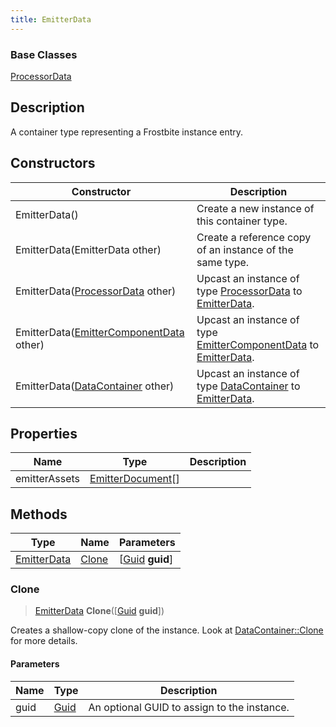 ```yaml
---
title: EmitterData
---
```

### Base Classes

[ProcessorData](ProcessorData)

## Description

A container type representing a Frostbite instance entry.

## Constructors

| Constructor                                                            | Description                                                                                                   |
| ---------------------------------------------------------------------- | ------------------------------------------------------------------------------------------------------------- |
| EmitterData()                                                          | Create a new instance of this container type.                                                                 |
| EmitterData(EmitterData other)                                         | Create a reference copy of an instance of the same type.                                                      |
| EmitterData([ProcessorData](ProcessorData) other)                      | Upcast an instance of type [ProcessorData](ProcessorData) to [EmitterData](EmitterData).                      |
| EmitterData([EmitterComponentData](EmitterComponentData) other)        | Upcast an instance of type [EmitterComponentData](EmitterComponentData) to [EmitterData](EmitterData).        |
| EmitterData([DataContainer](/vext/ref/shared/class/datacontainer) other) | Upcast an instance of type [DataContainer](/vext/ref/shared/class/datacontainer) to [EmitterData](EmitterData). |

## Properties

| Name          | Type                                   | Description |
| ------------- | -------------------------------------- | ----------- |
| emitterAssets | [EmitterDocument](EmitterDocument)\[\] |             |

## Methods

| Type                       | Name            | Parameters                                     |
| -------------------------- | --------------- | ---------------------------------------------- |
| [EmitterData](EmitterData) | [Clone](#clone) | \[[Guid](/vext/ref/shared/class/guid) **guid**\] |

### Clone

> [EmitterData](EmitterData) **Clone**(\[[Guid](/vext/ref/shared/class/guid) **guid**\])

Creates a shallow-copy clone of the instance. Look at [DataContainer::Clone](/vext/ref/shared/class/datacontainer#clone) for more details.

#### Parameters

| Name | Type         | Description                                 |
| ---- | ------------ | ------------------------------------------- |
| guid | [Guid](Guid) | An optional GUID to assign to the instance. |
